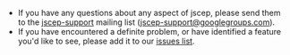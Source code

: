   * If you have any questions about any aspect of jscep, please send them to the [jscep-support](http://groups.google.com/group/jscep-support) mailing list ([jscep-support@googlegroups.com](mailto:jscep-support@googlegroups.com)).
  * If you have encountered a definite problem, or have identified a feature you'd like to see, please add it to our [issues list](http://code.google.com/p/jscep/issues/list).